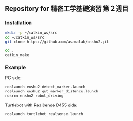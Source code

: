 ## Repository for 精密工学基礎演習 第２週目

### Installation
```bash
mkdir -p ~/catkin_ws/src
cd ~/catkin_ws/src
git clone https://github.com/asamalab/enshu2.git

cd ..
catkin_make
```

### Example
PC side:
```bash
roslaunch enshu2 detect_marker.launch
roslaunch enshu2 get_marker_distance.launch
rosrun enshu2 robot_driving
```
Turtlebot with RealSense D455 side:
```bash
roslaunch turtlebot_realsense.launch
```
